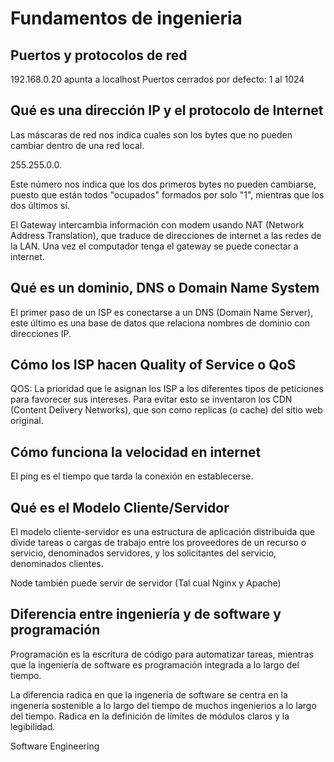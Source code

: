 # Fundamentos de ingenieria



## Puertos y protocolos de red

192.168.0.20 apunta a localhost Puertos cerrados por defecto: 1 al 1024

## Qué es una dirección IP y el protocolo de Internet

Las máscaras de red nos indica cuales son los bytes que no pueden
cambiar dentro de una red local.

255.255.0.0.

Este número nos indica que los dos primeros bytes no pueden cambiarse,
puesto que están todos "ocupados" formados por solo "1", mientras que
los dos últimos sí.

El Gateway intercambia información con modem usando NAT (Network Address
Translation), que traduce de direcciones de internet a las redes de la
LAN. Una vez el computador tenga el gateway se puede conectar a
internet.

## Qué es un dominio, DNS o Domain Name System

El primer paso de un ISP es conectarse a un DNS (Domain Name Server),
este último es una base de datos que relaciona nombres de dominio con
direcciones IP.

## Cómo los ISP hacen Quality of Service o QoS

QOS: La prioridad que le asignan los ISP a los diferentes tipos de
peticiones para favorecer sus intereses. Para evitar esto se inventaron
los CDN (Content Delivery Networks), que son como replicas (o cache) del
sitio web original.

## Cómo funciona la velocidad en internet

El ping es el tiempo que tarda la conexión en establecerse.

## Qué es el Modelo Cliente/Servidor

El modelo cliente-servidor es una estructura de aplicación distribuida que divide tareas o cargas de trabajo entre los proveedores de un recurso o servicio, denominados servidores, y los solicitantes del servicio, denominados clientes.

Node también puede servir de servidor (Tal cual Nginx y Apache)
## Diferencia entre ingeniería y de software y programación

Programación es la escritura de código para automatizar tareas, mientras que la ingeniería de software es programación integrada a lo largo del tiempo.

La diferencia radica en que la ingenería de software se centra en la ingenería sostenible a lo largo del tiempo de muchos ingenierios a lo largo del tiempo. Radica en la definición de límites de módulos claros y la legibilidad.

Software Engineering